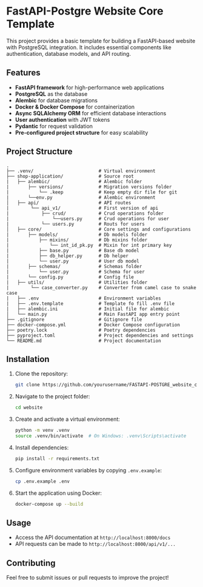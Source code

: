 # FastAPI-Postgre Website Core Template

This project provides a basic template for building a FastAPI-based website with PostgreSQL integration. It includes essential components like authentication, database models, and API routing.

## Features

* **FastAPI framework** for high-performance web applications
* **PostgreSQL** as the database
* **Alembic** for database migrations
* **Docker & Docker Compose** for containerization
* **Async SQLAlchemy ORM** for efficient database interactions
* **User authentication** with JWT tokens
* **Pydantic** for request validation
* **Pre-configured project structure** for easy scalability

## Project Structure

```
.
├── .venv/                        # Virtual environment
├── shop-application/             # Source root
|   ├── alembic/                  # Alembic folder
|       ├── versions/             # Migration versions folder
|           └── .keep             # Keep empty dir file for git
|       └──env.py                 # Alembic environment
│   ├── api/                      # API routes
|        └── api_v1/              # First version of api
|            ├── crud/            # Crud operations folder
|                └──users.py      # Crud operations for user
|            └── users.py         # Routs for users
│   ├── core/                     # Core settings and configurations
|       ├── models/               # Db models folder
|           ├── mixins/           # Db mixins folder
|               └── int_id_pk.py  # Mixin for int primary key
|           ├── base.py           # Base db model
|           ├── db_helper.py      # Db helper
|           └── user.py           # User db model
|       ├── schemas/              # Schemas folder
|           └── user.py           # Schema for user
|       └── config.py             # Config file
|   ├── utils/                    # Utilities folder
|        └── case_converter.py    # Converter from camel case to snake case
|   ├── .env                      # Environment variables
|   ├── .env.template             # Template fo fill .env file
|   ├── alembic.ini               # Initial file for alembic
│   └── main.py                   # Main FastAPI app entry point
├── .gitignore                    # Gitignore file
├── docker-compose.yml            # Docker Compose configuration
├── poetry.lock                   # Poetry dependencies
├── pyproject.toml                # Project dependencies and settings
└── README.md                     # Project documentation

```

## Installation

1. Clone the repository:
   ```sh
   git clone https://github.com/yourusername/FASTAPI-POSTGRE_website_core_template.git
   ```
2. Navigate to the project folder:
   ```sh
   cd website
   ```
3. Create and activate a virtual environment:
   ```sh
   python -m venv .venv
   source .venv/bin/activate  # On Windows: .venv\Scripts\activate
   ```
4. Install dependencies:
   ```sh
   pip install -r requirements.txt
   ```
5. Configure environment variables by copying `.env.example`:
   ```sh
   cp .env.example .env
   ```
6. Start the application using Docker:
   ```sh
   docker-compose up --build
   ```

## Usage

* Access the API documentation at `http://localhost:8000/docs`
* API requests can be made to `http://localhost:8000/api/v1/...`

## Contributing

Feel free to submit issues or pull requests to improve the project!
